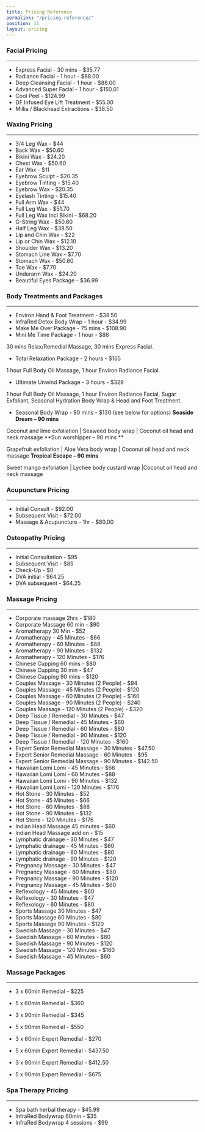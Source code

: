 ```yaml
---
title: Pricing Reference
permalink: "/pricing-reference/"
position: 11
layout: pricing
---
```


### Facial Pricing

---

- Express Facial - 30 mins - $35.77
- Radiance Facial - 1 hour - $88.00
- Deep Cleansing Facial - 1 hour - $88.00
- Advanced Super Facial - 1 hour - $150.01
- Cool Peel - $124.99
- DF Infused Eye Lift Treatment - $55.00
- Millia / Blackhead Extractions - $38.50

### Waxing Pricing

---

- 3/4 Leg Wax - \$44
- Back Wax - \$50.60
- Bikini Wax - \$24.20
- Chest Wax - \$50.60
- Ear Wax - \$11
- Eyebrow Sculpt - \$20.35
- Eyebrow Tinting - \$15.40
- Eyebrow Wax - \$20.35
- Eyelash Tinting - \$15.40
- Full Arm Wax - \$44
- Full Leg Wax - \$51.70
- Full Leg Wax Incl Bikini - \$68.20
- G-String Wax - \$50.60
- Half Leg Wax - \$38.50
- Lip and Chin Wax - \$22
- Lip or Chin Wax - \$12.10
- Shoulder Wax - \$13.20
- Stomach Line Wax - \$7.70
- Stomach Wax - \$50.60
- Toe Wax - \$7.70
- Underarm Wax - \$24.20
- Beautiful Eyes Package - \$36.99

### Body Treatments and Packages

---

- Environ Hand & Foot Treatment - \$38.50
- InfraRed Detox Body Wrap - 1 hour - \$34.99
- Make Me Over Package - 75 mins - \$108.90
- Mini Me Time Package - 1 hour - \$88

30 mins Relax/Remedial Massage, 30 mins Express Facial.
- Total Relaxation Package - 2 hours - \$165

1 hour Full Body Oil Massage, 1 hour Environ Radiance Facial.
- Ultimate Unwind Package - 3 hours - \$329

 1 hour Full Body Oil Massage, 1 hour Environ Radiance Facial, Sugar Exfoliant, Seasonal Hydration Body Wrap & Head and Foot Treatment.

- Seasonal Body Wrap - 90 mins - \$130 (see below for options)
  **Seaside Dream – 90 mins**

Coconut and lime exfoliation | Seaweed body wrap | Coconut oil head and neck massage
  **Sun worshipper – 90 mins **

Grapefruit exfoliation | Aloe Vera body wrap | Coconut oil head and neck massage
  **Tropical Escape – 90 mins**

Sweet mango exfoliation | Lychee body custard wrap |Coconut oil head and neck massage

### Acupuncture Pricing

---

- Initial Consult - $92.00
- Subsequent Visit - $72.00
- Massage & Acupuncture - 1hr - $80.00

### Osteopathy Pricing

---

- Initial Consultation - \$95
- Subsequent Visit - \$85
- Check-Up - \$0
- DVA initial - \$64.25
- DVA subsequent - \$64.25

### Massage Pricing

---

- Corporate massage 2hrs - \$180
- Corporate Massage 60 min - \$90
- Aromatherapy 30 Min - \$52
- Aromatherapy - 45 Minutes - \$66
- Aromatherapy - 60 Minutes - \$88
- Aromatherapy - 90 Minutes - \$132
- Aromatherapy - 120 Minutes - \$176
- Chinese Cupping 60 mins - \$80
- Chinese Cupping 30 min - \$47
- Chinese Cupping 90 mins - \$120
- Couples Massage - 30 Minutes (2 People) - \$94
- Couples Massage - 45 Minutes (2 People) - \$120
- Couples Massage - 60 Minutes (2 People) - \$160
- Couples Massage - 90 Minutes (2 People) - \$240
- Couples Massage - 120 Minutes (2 People) - \$320
- Deep Tissue / Remedial - 30 Minutes - \$47
- Deep Tissue / Remedial - 45 Minutes - \$60
- Deep Tissue / Remedial - 60 Minutes - \$80
- Deep Tissue / Remedial - 90 Minutes - \$120
- Deep Tissue / Remedial - 120 Minutes - \$160
- Expert Senior Remedial Massage - 30 Minutes - \$47.50
- Expert Senior Remedial Massage - 60 Minutes - \$95
- Expert Senior Remedial Massage - 90 Minutes - \$142.50
- Hawaiian Lomi Lomi - 45 Minutes - \$66
- Hawaiian Lomi Lomi - 60 Minutes - \$88
- Hawaiian Lomi Lomi - 90 Minutes - \$132
- Hawaiian Lomi Lomi - 120 Minutes - \$176
- Hot Stone - 30 Minutes - \$52
- Hot Stone - 45 Minutes - \$66
- Hot Stone - 60 Minutes - \$88
- Hot Stone - 90 Minutes - \$132
- Hot Stone - 120 Minutes - \$176
- Indian Head Massage 45 minutes - \$60
- Indian Head Massage add on - \$15
- Lymphatic drainage - 30 Minutes - \$47
- Lymphatic drainage - 45 Minutes - \$60
- Lymphatic drainage - 60 Minutes - \$80
- Lymphatic drainage - 90 Minutes - \$120
- Pregnancy Massage - 30 Minutes - \$47
- Pregnancy Massage - 60 Minutes - \$80
- Pregnancy Massage - 90 Minutes - \$120
- Pregnancy Massage - 45 Minutes - \$60
- Reflexology - 45 Minutes - \$60
- Reflexology - 30 Minutes - \$47
- Reflexology - 60 Minutes - \$80
- Sports Massage 30 Minutes - \$47
- Sports Massage 60 Minutes - \$80
- Sports Massage 90 Minutes - \$120
- Swedish Massage - 30 Minutes - \$47
- Swedish Massage - 60 Minutes - \$80
- Swedish Massage - 90 Minutes - \$120
- Swedish Massage - 120 Minutes - \$160
- Swedish Massage - 45 Minutes - \$60

### Massage Packages

---

- 3 x 60min Remedial - \$225
- 5 x 60min Remedial - \$360
- 3 x 90min Remedial - \$345
- 5 x 90min Remedial - \$550

- 3 x 60min Expert Remedial - \$270
- 5 x 60min Expert Remedial - \$437.50
- 3 x 90min Expert Remedial - \$412.50
- 5 x 90min Expert Remedial - \$675

### Spa Therapy Pricing

---

- Spa bath herbal therapy - \$45.99
- InfraRed Bodywrap 60min - \$35
- InfraRed Bodywrap 4 sessions - \$99
